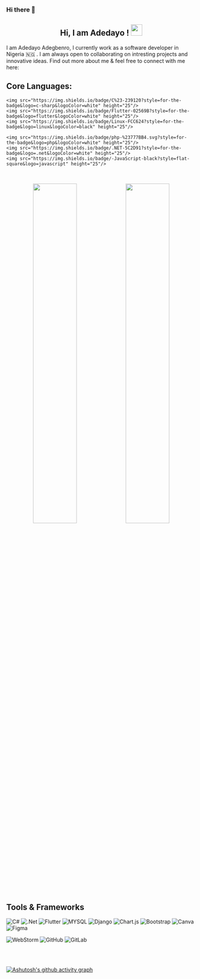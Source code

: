 ### Hi there 👋

<h2 align="center">
    Hi, I am Adedayo ! <img src="https://raw.githubusercontent.com/aemmadi/aemmadi/master/wave.gif" width="30px">

</h2>


I am Adedayo Adegbenro, I currently work as a software developer in Nigeria 🇳🇬 . I am always open to collaborating
on intresting projects and innovative ideas. Find out more about me & feel free to connect with me here:

<p align="center">
</p>

## Core Languages:

<p align="center">

    <img src="https://img.shields.io/badge/C%23-239120?style=for-the-badge&logo=c-sharp&logoColor=white" height="25"/>
    <img src="https://img.shields.io/badge/Flutter-02569B?style=for-the-badge&logo=flutter&logoColor=white" height="25"/>
    <img src="https://img.shields.io/badge/Linux-FCC624?style=for-the-badge&logo=linux&logoColor=black" height="25"/>

    <img src="https://img.shields.io/badge/php-%23777BB4.svg?style=for-the-badge&logo=php&logoColor=white" height="25"/>
    <img src="https://img.shields.io/badge/.NET-5C2D91?style=for-the-badge&logo=.net&logoColor=white" height="25"/>
    <img src="https://img.shields.io/badge/-JavaScript-black?style=flat-square&logo=javascript" height="25"/>



</p>
<br />
<p align="center">
	
  <img width="48%" src="https://github-readme-stats.vercel.app/api?username=apostleyemi&show_icons=true&theme=tokyonight" />
  <img width="48%" src="https://github-readme-streak-stats.herokuapp.com/?user=apostleyemi&theme=tokyonight" />
</p>

## Tools  & Frameworks
![C#](https://img.shields.io/badge/c%23-%23239120.svg?style=for-the-badge&logo=c-sharp&logoColor=white)
![.Net](https://img.shields.io/badge/.NET-5C2D91?style=for-the-badge&logo=.net&logoColor=white)
![Flutter](https://img.shields.io/badge/Flutter-02569B?style=for-the-badge&logo=flutter&logoColor=white)
![MYSQL](https://img.shields.io/badge/MySQL-00000F?style=for-the-badge&logo=mysql&logoColor=white)
![Django](https://img.shields.io/badge/django-%23092E20.svg?style=for-the-badge&logo=django&logoColor=white)
![Chart.js](https://img.shields.io/badge/chart.js-F5788D.svg?style=for-the-badge&logo=chart.js&logoColor=white)
![Bootstrap](https://img.shields.io/badge/bootstrap-%23563D7C.svg?style=for-the-badge&logo=bootstrap&logoColor=white)
![Canva](https://img.shields.io/badge/Canva-%2300C4CC.svg?style=for-the-badge&logo=Canva&logoColor=white)
![Figma](https://img.shields.io/badge/figma-%23F24E1E.svg?style=for-the-badge&logo=figma&logoColor=white)

![WebStorm](https://img.shields.io/badge/webstorm-143?style=for-the-badge&logo=webstorm&logoColor=white&color=black)
![GitHub](https://img.shields.io/badge/github-%23121011.svg?style=for-the-badge&logo=github&logoColor=white)
![GitLab](https://img.shields.io/badge/gitlab-%23181717.svg?style=for-the-badge&logo=gitlab&logoColor=white)


<br />


<br/>

[![Ashutosh's github activity graph](https://activity-graph.herokuapp.com/graph?username=apostleyemi&bg_color=0f2a48&color=f2f2f2&line=ffffff&point=74fb7d&area=true&hide_border=true)](https://github.com/ashutosh00710/github-readme-activity-graph)
</p>
